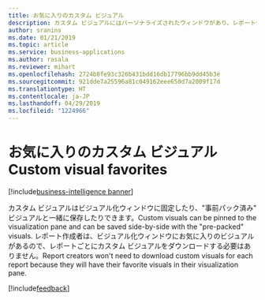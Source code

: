 ```yaml
---
title: お気に入りのカスタム ビジュアル
description: カスタム ビジュアルにはパーソナライズされたウィンドウがあり、レポート作成者はそこにカスタム ビジュアルを配置し、ニーズに応じて並べ替えることができます。
author: sranins
ms.date: 01/21/2019
ms.topic: article
ms.service: business-applications
ms.author: rasala
ms.reviewer: mihart
ms.openlocfilehash: 2724b8fe93c326b431bdd16db17796bb9dd45b3e
ms.sourcegitcommit: 921dde7a25596a81c049162eee650d7a2009f17d
ms.translationtype: HT
ms.contentlocale: ja-JP
ms.lasthandoff: 04/29/2019
ms.locfileid: "1224966"
---
```

# <a name="custom-visual-favorites"></a><span data-ttu-id="ec452-103">お気に入りのカスタム ビジュアル</span><span class="sxs-lookup"><span data-stu-id="ec452-103">Custom visual favorites</span></span>

[!include[business-intelligence banner](../../includes/business-intelligence.md)]

<span data-ttu-id="ec452-104">カスタム ビジュアルはビジュアル化ウィンドウに固定したり、"事前パック済み" ビジュアルと一緒に保存したりできます。</span><span class="sxs-lookup"><span data-stu-id="ec452-104">Custom visuals can be pinned to the visualization pane and can be saved side-by-side with the "pre-packed" visuals.</span></span> <span data-ttu-id="ec452-105">レポート作成者は、ビジュアル化ウィンドウにお気に入りのビジュアルがあるので、レポートごとにカスタム ビジュアルをダウンロードする必要はありません。</span><span class="sxs-lookup"><span data-stu-id="ec452-105">Report creators won't need to download custom visuals for each report because they will have their favorite visuals in their visualization pane.</span></span> 

[!include[feedback](../includes/service-feedback.md)]
